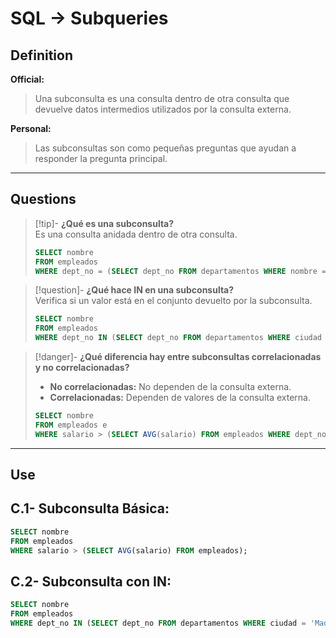 # SQL -> Subqueries
## Definition

**Official:**  
> Una subconsulta es una consulta dentro de otra consulta que devuelve datos intermedios utilizados por la consulta externa.

**Personal:**  
> Las subconsultas son como pequeñas preguntas que ayudan a responder la pregunta principal.

---

## Questions

>[!tip]- **¿Qué es una subconsulta?**  
> Es una consulta anidada dentro de otra consulta.  
> ```sql
> SELECT nombre 
> FROM empleados 
> WHERE dept_no = (SELECT dept_no FROM departamentos WHERE nombre = 'Ventas');
> ```

>[!question]- **¿Qué hace IN en una subconsulta?**  
> Verifica si un valor está en el conjunto devuelto por la subconsulta.  
> ```sql
> SELECT nombre 
> FROM empleados 
> WHERE dept_no IN (SELECT dept_no FROM departamentos WHERE ciudad = 'Madrid');
> ```

>[!danger]- **¿Qué diferencia hay entre subconsultas correlacionadas y no correlacionadas?**  
> - **No correlacionadas:** No dependen de la consulta externa.  
> - **Correlacionadas:** Dependen de valores de la consulta externa.  
> ```sql
> SELECT nombre 
> FROM empleados e 
> WHERE salario > (SELECT AVG(salario) FROM empleados WHERE dept_no = e.dept_no);
> ```

---

## Use

## C.1- **Subconsulta Básica:**
```sql
SELECT nombre 
FROM empleados 
WHERE salario > (SELECT AVG(salario) FROM empleados);
```

## C.2- **Subconsulta con IN:**

```sql
SELECT nombre 
FROM empleados 
WHERE dept_no IN (SELECT dept_no FROM departamentos WHERE ciudad = 'Madrid');
```

